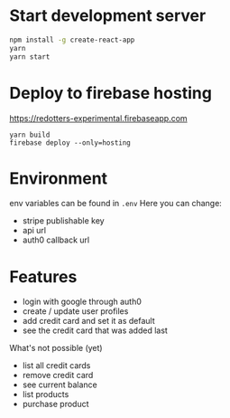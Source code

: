 # Start development server

```bash
npm install -g create-react-app
yarn
yarn start
```

# Deploy to firebase hosting

https://redotters-experimental.firebaseapp.com

```
yarn build
firebase deploy --only=hosting
```

# Environment
env variables can be found in `.env`
Here you can change:
- stripe publishable key
- api url
- auth0 callback url

# Features
- login with google through auth0
- create / update user profiles
- add credit card and set it as default
- see the credit card that was added last

What's not possible (yet)
- list all credit cards
- remove credit card
- see current balance
- list products
- purchase product
